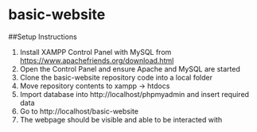 # basic-website

##Setup Instructions
1. Install XAMPP Control Panel with MySQL from https://www.apachefriends.org/download.html
2. Open the Control Panel and ensure Apache and MySQL are started
3. Clone the basic-website repository code into a local folder
5. Move repository contents to xampp -> htdocs
6. Import database into http://localhost/phpmyadmin and insert required data
7. Go to http://localhost/basic-website
8. The webpage should be visible and able to be interacted with
